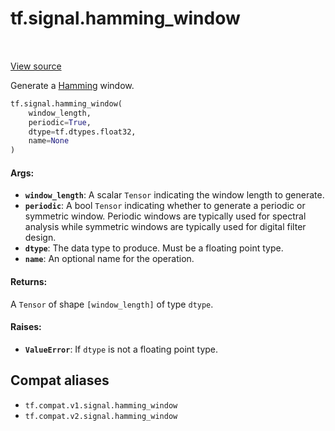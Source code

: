 <div itemscope itemtype="http://developers.google.com/ReferenceObject">
<meta itemprop="name" content="tf.signal.hamming_window" />
<meta itemprop="path" content="Stable" />
</div>

# tf.signal.hamming_window

<!-- Insert buttons and diff -->

<table class="tfo-notebook-buttons tfo-api" align="left">
</table>

<a target="_blank" href="/code/stable/tensorflow/python/ops/signal/window_ops.py">View source</a>



Generate a [Hamming][hamming] window.

``` python
tf.signal.hamming_window(
    window_length,
    periodic=True,
    dtype=tf.dtypes.float32,
    name=None
)
```



<!-- Placeholder for "Used in" -->


#### Args:


* <b>`window_length`</b>: A scalar `Tensor` indicating the window length to generate.
* <b>`periodic`</b>: A bool `Tensor` indicating whether to generate a periodic or
  symmetric window. Periodic windows are typically used for spectral
  analysis while symmetric windows are typically used for digital
  filter design.
* <b>`dtype`</b>: The data type to produce. Must be a floating point type.
* <b>`name`</b>: An optional name for the operation.


#### Returns:

A `Tensor` of shape `[window_length]` of type `dtype`.



#### Raises:


* <b>`ValueError`</b>: If `dtype` is not a floating point type.

[hamming]: https://en.wikipedia.org/wiki/Window_function#Hann_and_Hamming_windows

## Compat aliases

* `tf.compat.v1.signal.hamming_window`
* `tf.compat.v2.signal.hamming_window`

